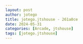 ```yaml
---
layout: post
author: jotego
title: jotego.jtshouse - 261a0ce
date: 2024-05-31
categories: [Arcade, jtshouse]
tags: [jotego.jtshouse]
---
```


